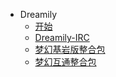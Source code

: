 <!-- _sidebar.md -->
* Dreamily
  * [开始](README.md) <!--注意这里是相对路径-->
  * [Dreamily-IRC](_source/Dreamily-IRC/README.md)
  * [梦幻基岩版整合包](_source/BDS/README.md)
  * [梦幻互通整合包](_source/HT/README.md)
 